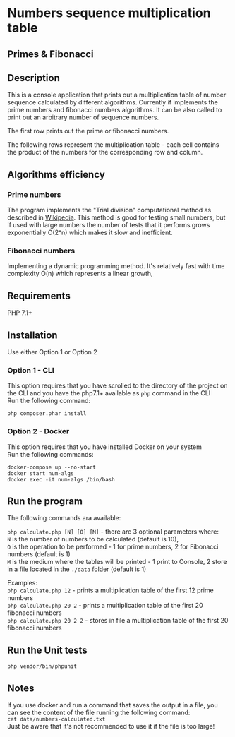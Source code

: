 # Numbers sequence multiplication table 
## Primes & Fibonacci

## Description
This is a console application that prints out a multiplication table of number sequence calculated by different algorithms. 
Currently if implements the prime numbers and fibonacci numbers algorithms. It can be also called to print out an arbitrary number of sequence numbers.  
  
The first row prints out the prime or fibonacci numbers.
  
The following rows represent the multiplication table - each cell contains the product of the numbers for the corresponding row and column.  

## Algorithms efficiency
### Prime numbers
The program implements the "Trial division" computational method as described in [Wikipedia](https://en.wikipedia.org/wiki/Prime_number#Trial_division). 
This method is good for testing small numbers, but if used with large numbers the number of tests that it performs grows exponentially O(2^n) which makes it slow and inefficient. 
### Fibonacci numbers
Implementing a dynamic programming method. It's relatively fast with time complexity O(n) which represents a linear growth,
## Requirements
PHP 7.1+

## Installation
Use either Option 1 or Option 2  
### Option 1 - CLI
This option requires that you have scrolled to the directory of the project on the CLI and you have the php7.1+ available as `php` command in the CLI  
Run the following command: 
 
 `php composer.phar install`
 
### Option 2 - Docker
This option requires that you have installed Docker on your system  
Run the following commands: 
  
`docker-compose up --no-start`  
`docker start num-algs`  
`docker exec -it num-algs /bin/bash`
  
## Run the program
The following commands ara available:  
  
`php calculate.php [N] [O] [M]` - there are 3 optional parameters where:   
`N` is the number of numbers to be calculated (default is 10),  
`O` is the operation to be performed - 1 for prime numbers, 2 for Fibonacci numbers (default is 1)  
`M` is the medium where the tables will be printed - 1 print to Console, 2 store in a file located in the `./data` folder (default is 1)  
  
Examples:   
`php calculate.php 12` - prints a multiplication table of the first 12 prime numbers  
`php calculate.php 20 2` - prints a multiplication table of the first 20 fibonacci numbers  
`php calculate.php 20 2 2` - stores in file a multiplication table of the first 20 fibonacci numbers

## Run the Unit tests

`php vendor/bin/phpunit`

## Notes
If you use docker and run a command that saves the output in a file, you can see the content of the file running the following command:  
`cat data/numbers-calculated.txt`  
Just be aware that it's not recommended to use it if the file is too large!